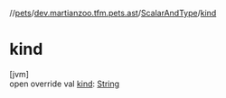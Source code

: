 //[pets](../../../index.md)/[dev.martianzoo.tfm.pets.ast](../index.md)/[ScalarAndType](index.md)/[kind](kind.md)

# kind

[jvm]\
open override val [kind](kind.md): [String](https://kotlinlang.org/api/latest/jvm/stdlib/kotlin/-string/index.html)
